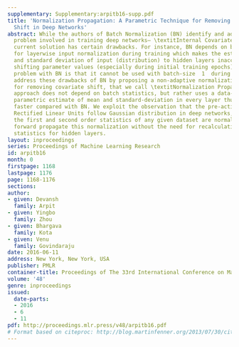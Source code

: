 ```yaml
---
supplementary: Supplementary:arpitb16-supp.pdf
title: 'Normalization Propagation: A Parametric Technique for Removing Internal Covariate
  Shift in Deep Networks'
abstract: While the authors of Batch Normalization (BN) identify and address an important
  problem involved in training deep networks– \textitInternal Covariate Shift– the
  current solution has certain drawbacks. For instance, BN depends on batch statistics
  for layerwise input normalization during training which makes the estimates of mean
  and standard deviation of input (distribution) to hidden layers inaccurate due to
  shifting parameter values (especially during initial training epochs). Another fundamental
  problem with BN is that it cannot be used with batch-size  1  during training. We
  address these drawbacks of BN by proposing a non-adaptive normalization technique
  for removing covariate shift, that we call \textitNormalization Propagation. Our
  approach does not depend on batch statistics, but rather uses a data-independent
  parametric estimate of mean and standard-deviation in every layer thus being computationally
  faster compared with BN. We exploit the observation that the pre-activation before
  Rectified Linear Units follow Gaussian distribution in deep networks, and that once
  the first and second order statistics of any given dataset are normalized, we can
  forward propagate this normalization without the need for recalculating the approximate
  statistics for hidden layers.
layout: inproceedings
series: Proceedings of Machine Learning Research
id: arpitb16
month: 0
firstpage: 1168
lastpage: 1176
page: 1168-1176
sections: 
author:
- given: Devansh
  family: Arpit
- given: Yingbo
  family: Zhou
- given: Bhargava
  family: Kota
- given: Venu
  family: Govindaraju
date: 2016-06-11
address: New York, New York, USA
publisher: PMLR
container-title: Proceedings of The 33rd International Conference on Machine Learning
volume: '48'
genre: inproceedings
issued:
  date-parts:
  - 2016
  - 6
  - 11
pdf: http://proceedings.mlr.press/v48/arpitb16.pdf
# Format based on citeproc: http://blog.martinfenner.org/2013/07/30/citeproc-yaml-for-bibliographies/
---
```

